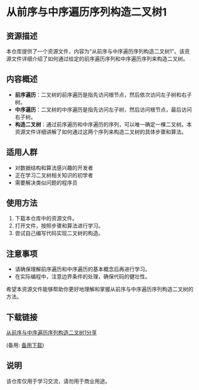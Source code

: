# 从前序与中序遍历序列构造二叉树1

## 资源描述

本仓库提供了一个资源文件，内容为“从前序与中序遍历序列构造二叉树1”。该资源文件详细介绍了如何通过给定的前序遍历序列和中序遍历序列来构造二叉树。

## 内容概述

- **前序遍历**：二叉树的前序遍历是指先访问根节点，然后依次访问左子树和右子树。
- **中序遍历**：二叉树的中序遍历是指先访问左子树，然后访问根节点，最后访问右子树。
- **构造二叉树**：通过前序遍历和中序遍历的序列，可以唯一确定一棵二叉树。本资源文件详细讲解了如何通过这两个序列来构造二叉树的具体步骤和算法。

## 适用人群

- 对数据结构和算法感兴趣的开发者
- 正在学习二叉树相关知识的初学者
- 需要解决类似问题的程序员

## 使用方法

1. 下载本仓库中的资源文件。
2. 打开文件，按照步骤和算法进行学习。
3. 尝试自己编写代码实现二叉树的构造。

## 注意事项

- 请确保理解前序遍历和中序遍历的基本概念后再进行学习。
- 在实际编程中，注意边界条件的处理，确保代码的健壮性。

希望本资源文件能够帮助你更好地理解和掌握从前序与中序遍历序列构造二叉树的方法。

## 下载链接
[从前序与中序遍历序列构造二叉树1分享](https://pan.quark.cn/s/2129b7ac2de2) 

(备用: [备用下载](https://pan.baidu.com/s/19HUvQseHaBYltIqY385ANw?pwd=1234))

## 说明

该仓库仅用于学习交流，请勿用于商业用途。

